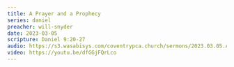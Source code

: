 ```yaml
---
title: A Prayer and a Prophecy
series: daniel
preacher: will-snyder
date: 2023-03-05
scripture: Daniel 9:20-27
audio: https://s3.wasabisys.com/coventrypca.church/sermons/2023.03.05.A A Prayer and a Prophecy - Will Snyder.mp3
video: https://youtu.be/dfGGjFQrLco
---
```

